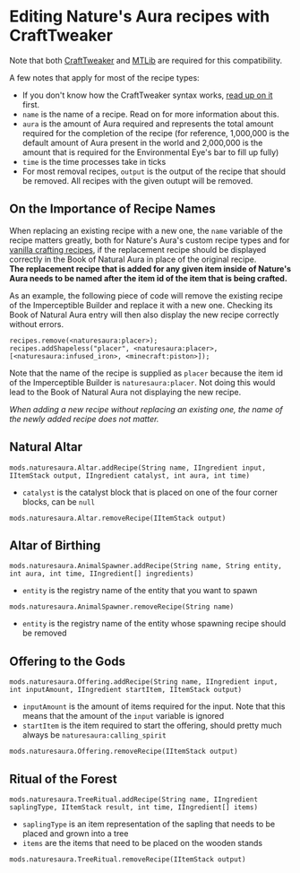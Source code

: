 # Editing Nature's Aura recipes with CraftTweaker
Note that both [CraftTweaker](https://minecraft.curseforge.com/projects/crafttweaker) and [MTLib](https://minecraft.curseforge.com/projects/mtlib) are required for this compatibility.

A few notes that apply for most of the recipe types:
- If you don't know how the CraftTweaker syntax works, [read up on it](https://docs.blamejared.com/en/#Getting_Started/) first.
- `name` is the name of a recipe. Read on for more information about this.
- `aura` is the amount of Aura required and represents the total amount required for the completion of the recipe (for reference, 1,000,000 is the default amount of Aura present in the world and 2,000,000 is the amount that is required for the Environmental Eye's bar to fill up fully)
- `time` is the time processes take in ticks
- For most removal recipes, `output` is the output of the recipe that should be removed. All recipes with the given outupt will be removed.

## On the Importance of Recipe Names
When replacing an existing recipe with a new one, the `name` variable of the recipe matters greatly, both for Nature's Aura's custom recipe types and for [vanilla crafting recipes](https://crafttweaker.readthedocs.io/en/latest/#Vanilla/Recipes/Crafting/Recipes_Crafting_Table/), if the replacement recipe should be displayed correctly in the Book of Natural Aura in place of the original recipe.  
__The replacement recipe that is added for any given item inside of Nature's Aura needs to be named after the item id of the item that is being crafted.__ 

As an example, the following piece of code will remove the existing recipe of the Imperceptible Builder and replace it with a new one. Checking its Book of Natural Aura entry will then also display the new recipe correctly without errors.  
```
recipes.remove(<naturesaura:placer>);
recipes.addShapeless("placer", <naturesaura:placer>, [<naturesaura:infused_iron>, <minecraft:piston>]);
```
Note that the name of the recipe is supplied as `placer` because the item id of the Imperceptible Builder is `naturesaura:placer`. Not doing this would lead to the Book of Natural Aura not displaying the new recipe.

_When adding a new recipe without replacing an existing one, the name of the newly added recipe does not matter._

## Natural Altar
`mods.naturesaura.Altar.addRecipe(String name, IIngredient input, IItemStack output, IIngredient catalyst, int aura, int time)`

- `catalyst` is the catalyst block that is placed on one of the four corner blocks, can be `null`

`mods.naturesaura.Altar.removeRecipe(IItemStack output)`

## Altar of Birthing
`mods.naturesaura.AnimalSpawner.addRecipe(String name, String entity, int aura, int time, IIngredient[] ingredients)`
- `entity` is the registry name of the entity that you want to spawn

`mods.naturesaura.AnimalSpawner.removeRecipe(String name)`
- `entity` is the registry name of the entity whose spawning recipe should be removed

## Offering to the Gods
`mods.naturesaura.Offering.addRecipe(String name, IIngredient input, int inputAmount, IIngredient startItem, IItemStack output)`
- `inputAmount` is the amount of items required for the input. Note that this means that the amount of the `input` variable is ignored
- `startItem` is the item required to start the offering, should pretty much always be `naturesaura:calling_spirit`

`mods.naturesaura.Offering.removeRecipe(IItemStack output)`

## Ritual of the Forest
`mods.naturesaura.TreeRitual.addRecipe(String name, IIngredient saplingType, IItemStack result, int time, IIngredient[] items)`
- `saplingType` is an item representation of the sapling that needs to be placed and grown into a tree
- `items` are the items that need to be placed on the wooden stands

`mods.naturesaura.TreeRitual.removeRecipe(IItemStack output)`